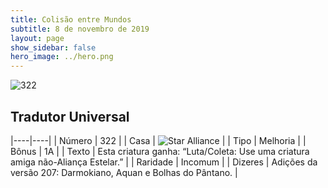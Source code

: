 ```yaml
---
title: Colisão entre Mundos
subtitle: 8 de novembro de 2019
layout: page
show_sidebar: false
hero_image: ../hero.png
---
```


![322](https://cdn.keyforgegame.com/media/card_front/pt/452_322_73GMCQ3XHVG8_pt.png)

## Tradutor Universal

|----|----|
| Número | 322 |
| Casa | ![Star Alliance](https://archonarcana.com/images/thumb/7/7d/Star_Alliance.png/22px-Star_Alliance.png "Aliança Estelar") |
| Tipo | Melhoria |
| Bônus | 1A |
| Texto | Esta criatura ganha: “Luta/Coleta: Use uma criatura amiga não-Aliança Estelar.” |
| Raridade | Incomum |
| Dizeres | Adições da versão 207: Darmokiano,  Aquan e Bolhas do Pântano. |
